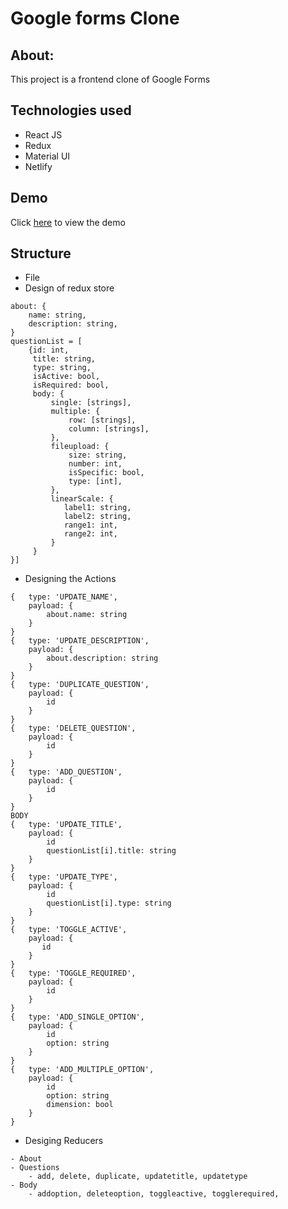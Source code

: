 # Google forms Clone

## About:

This project is a frontend clone of Google Forms

## Technologies used

- React JS
- Redux
- Material UI
- Netlify

## Demo

Click [here]() to view the demo

## Structure

- File
- Design of redux store

```
about: {
    name: string,
    description: string,
}
questionList = [
    {id: int,
     title: string,
     type: string,
     isActive: bool,
     isRequired: bool,
     body: {
         single: [strings],
         multiple: {
             row: [strings],
             column: [strings],
         },
         fileupload: {
             size: string,
             number: int,
             isSpecific: bool,
             type: [int],
         },
         linearScale: {
            label1: string,
            label2: string,
            range1: int,
            range2: int,
         }
     }
}]
```

- Designing the Actions

```
{   type: 'UPDATE_NAME', 
    payload: {
        about.name: string
    }
}
{   type: 'UPDATE_DESCRIPTION', 
    payload: {
        about.description: string
    }
}
{   type: 'DUPLICATE_QUESTION', 
    payload: {
        id
    }
}
{   type: 'DELETE_QUESTION', 
    payload: {
        id
    }
}
{   type: 'ADD_QUESTION', 
    payload: {
        id
    }
}
BODY
{   type: 'UPDATE_TITLE', 
    payload: {
        id
        questionList[i].title: string
    }
}
{   type: 'UPDATE_TYPE', 
    payload: {
        id
        questionList[i].type: string
    }
}
{   type: 'TOGGLE_ACTIVE', 
    payload: {
       id
    }
}
{   type: 'TOGGLE_REQUIRED', 
    payload: {
        id
    }
}
{   type: 'ADD_SINGLE_OPTION', 
    payload: {
        id
        option: string
    }
}
{   type: 'ADD_MULTIPLE_OPTION', 
    payload: {
        id
        option: string
        dimension: bool
    }
}
```
- Desiging Reducers
```
- About 
- Questions
    - add, delete, duplicate, updatetitle, updatetype
- Body
    - addoption, deleteoption, toggleactive, togglerequired, 
```